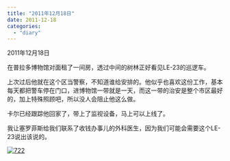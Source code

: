 ```yaml
---
title: "2011年12月18日"
date: 2011-12-18
categories: 
  - "diary"
---
```


2011年12月18日

在普拉多博物馆对面租了一间房，透过中间的树林正好看见LE-23的巡逻车。

上次过后他就在这个区当警察，不知道谁给安排的。他似乎也喜欢这份工作，基本每天都把警车停在门口，进博物馆一带就是一天，而这一带的治安是整个市区最好的，加上特殊照顾吧，所以没人会阻止他这么做。

卡尔已经跟踪他回家了，带上了监视设备，马上可以上线了。

我让塞罗菲斯给我们联系了收钱办事儿的外科医生，因为我们可能会需要这个LE-23说出该说的。

[![](/blog/images/722.jpg "722")](http://lofyer.org/wp-content/uploads/2011/12/722.jpg)
